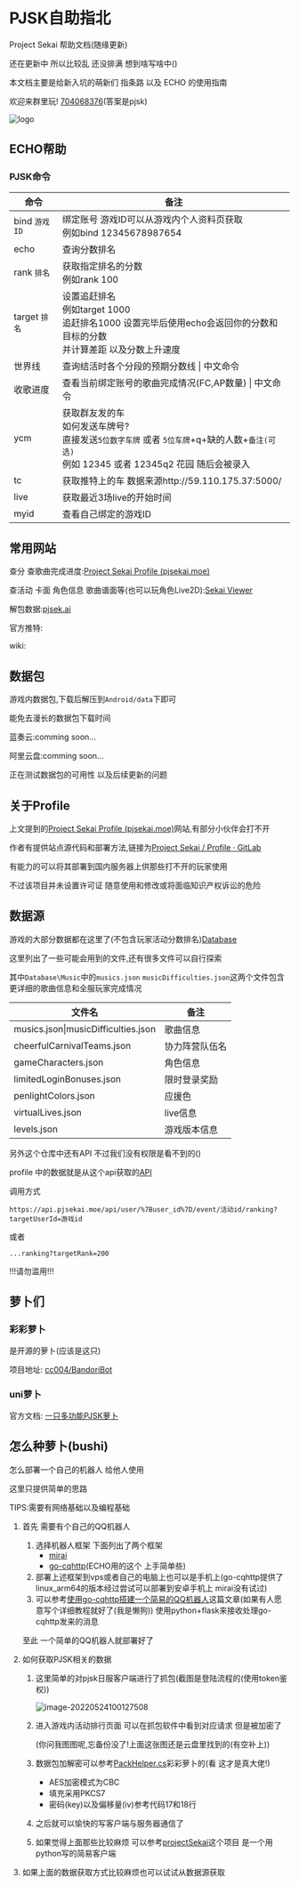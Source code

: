 # PJSK自助指北
Project Sekai 帮助文档(随缘更新)

还在更新中 所以比较乱 还没排满 想到啥写啥中()

本文档主要是给新入坑的萌新们 指条路 以及 ECHO 的使用指南

欢迎来群里玩! [704068376](https://qm.qq.com/cgi-bin/qm/qr?k=qkLGygmMTqu_5hj5d4NAXpCAncfB8HQc&jump_from=webapi)(答案是pjsk)

![logo](http://q1.qlogo.cn/g?b=qq&nk=845064550&s=160)



## ECHO帮助

### PJSK命令

| 命令          | 备注                                                         |
| ------------- | ------------------------------------------------------------ |
| bind `游戏ID` | 绑定账号 游戏ID可以从游戏内个人资料页获取<br />例如bind 12345678987654 |
| echo          | 查询分数排名                                                 |
| rank `排名`   | 获取指定排名的分数<br />例如rank 100                         |
| target `排名` | 设置追赶排名<br />例如target 1000<br />追赶排名1000 设置完毕后使用echo会返回你的分数和目标的分数<br />并计算差距 以及分数上升速度 |
| 世界线        | 查询结活时各个分段的预期分数线 \| 中文命令                   |
| 收歌进度      | 查看当前绑定账号的歌曲完成情况(FC,AP数量) \| 中文命令        |
| ycm           | 获取群友发的车<br />如何发送车牌号?<br />直接发送`5位数字车牌` 或者 `5位车牌`+q+缺的人数+`备注(可选)`<br />例如 12345 或者 12345q2 花园 随后会被录入 |
| tc            | 获取推特上的车 数据来源http://59.110.175.37:5000/            |
| live          | 获取最近3场live的开始时间                                    |
| myid          | 查看自己绑定的游戏ID                                         |



## 常用网站

查分 查歌曲完成进度:[Project Sekai Profile (pjsekai.moe)](https://profile.pjsekai.moe/#/)

查活动 卡面 角色信息 歌曲谱面等(也可以玩角色Live2D):[Sekai Viewer](https://sekai.best/)

解包数据:[pjsek.ai](https://pjsek.ai/)

官方推特:

wiki:



## 数据包

游戏内数据包,下载后解压到`Android/data`下即可

能免去漫长的数据包下载时间

蓝奏云:comming soon...

阿里云盘:comming soon...

正在测试数据包的可用性 以及后续更新的问题




## 关于Profile

上文提到的[Project Sekai Profile (pjsekai.moe)](https://profile.pjsekai.moe/#/)网站,有部分小伙伴会打不开

作者有提供站点源代码和部署方法,链接为[Project Sekai / Profile · GitLab](https://gitlab.com/pjsekai/profile)

有能力的可以将其部署到国内服务器上供那些打不开的玩家使用

不过该项目并未设置许可证 随意使用和修改或将面临知识产权诉讼的危险



## 数据源

游戏的大部分数据都在这里了(不包含玩家活动分数排名)[Database](https://gitlab.com/pjsekai/database)

这里列出了一些可能会用到的文件,还有很多文件可以自行探索

其中`Database\Music`中的`musics.json` `musicDifficulties.json`这两个文件包含更详细的歌曲信息和全服玩家完成情况

| 文件名                              | 备注           |
| ----------------------------------- | -------------- |
| musics.json\|musicDifficulties.json | 歌曲信息       |
| cheerfulCarnivalTeams.json          | 协力阵营队伍名 |
| gameCharacters.json                 | 角色信息       |
| limitedLoginBonuses.json            | 限时登录奖励   |
| penlightColors.json                 | 应援色         |
| virtualLives.json                   | live信息       |
| levels.json                         | 游戏版本信息   |

另外这个仓库中还有API 不过我们没有权限是看不到的()

profile 中的数据就是从这个api获取的[API](https://api.pjsekai.moe/api/user/)

调用方式

`https://api.pjsekai.moe/api/user/%7Buser_id%7D/event/活动id/ranking?targetUserId=游戏id`

或者

`...ranking?targetRank=200`

!!!请勿滥用!!!



## 萝卜们

### 彩彩萝卜

是开源的萝卜(应该是这只)

项目地址: [cc004/BandoriBot](https://github.com/cc004/BandoriBot)

### uni萝卜

官方文档: [一只多功能PJSK萝卜](https://bot.unijzlsx.com/)





## 怎么种萝卜(bushi)

怎么部署一个自己的机器人 给他人使用

这里只提供简单的思路

TIPS:需要有网络基础以及编程基础

1. 首先 需要有个自己的QQ机器人

   1. 选择机器人框架 下面列出了两个框架
      * [mirai](https://github.com/mamoe/mirai)
      * [go-cqhttp](https://github.com/Mrs4s/go-cqhttp)(ECHO用的这个 上手简单些)
   2. 部署上述框架到vps或者自己的电脑上也可以是手机上(go-cqhttp提供了linux_arm64的版本经过尝试可以部署到安卓手机上 mirai没有试过)
   3. 可以参考[使用go-cqhttp搭建一个简易的QQ机器人](https://blog.csdn.net/tagagi/article/details/121089116)这篇文章(如果有人愿意写个详细教程就好了(我是懒狗)) 使用python+flask来接收处理go-cqhttp发来的消息

   至此 一个简单的QQ机器人就部署好了

2. 如何获取PJSK相关的数据

   1. 这里简单的对pjsk日服客户端进行了抓包(截图是登陆流程的(使用token鉴权))
      
      ![image-20220524100127508](https://s2.loli.net/2022/05/24/bQvoWAOB9CqzMsI.png)
   
   2. 进入游戏内活动排行页面 可以在抓包软件中看到对应请求 但是被加密了
   
      ​	(你问我图图呢,忘备份没了!上面这张图还是云盘里找到的(有空补上))
   
   3. 数据包加解密可以参考[PackHelper.cs](https://github.com/cc004/BandoriBot/blob/master/SekaiClient/PackHelper.cs)彩彩萝卜的(看 这才是真大佬!)
   
      * AES加密模式为CBC
      * 填充采用PKCS7
      * 密码(key)以及偏移量(iv)参考代码17和18行
   
   4. 之后就可以愉快的写客户端与服务器通信了
   
   5. 如果觉得上面那些比较麻烦 可以参考[projectSekai](https://github.com/xhl6666/projectSekai)这个项目 是一个用python写的简易客户端
   
3. 如果上面的数据获取方式比较麻烦也可以试试从数据源获取
